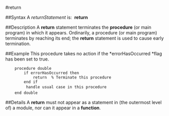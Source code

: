 
#return

##Syntax
A *returnStatement* is:
 **return**



##Description
A **return** statement terminates the **procedure** (or main program) in which it appears. Ordinarily, a procedure (or main program) terminates by reaching its end; the **return** statement is used to cause early termination.



##Example
This procedure takes no action if the *errorHasOccurred *flag has been set to true.


        procedure double
            if errorHasOccurred then
                return  % Terminate this procedure
            end if
             handle usual case in this procedure 
        end double
##Details
A **return** must not appear as a statement in (the outermost level of) a module, nor can it appear in a **function**.


